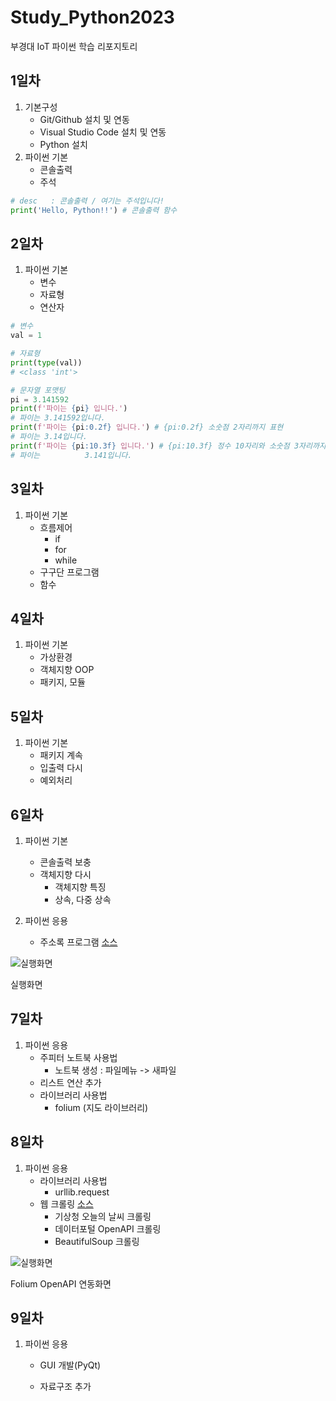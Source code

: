 # Study_Python2023
부경대 IoT 파이썬 학습 리포지토리

## 1일차
1. 기본구성
    - Git/Github 설치 및 연동
    - Visual Studio Code 설치 및 연동
    - Python 설치
2. 파이썬 기본
    - 콘솔출력
    - 주석

```python
# desc   : 콘솔출력 / 여기는 주석입니다! 
print('Hello, Python!!') # 콘솔출력 함수
```

## 2일차
1. 파이썬 기본
    - 변수
    - 자료형
    - 연산자

```python
# 변수
val = 1

# 자료형
print(type(val))
# <class 'int'>

# 문자열 포맷팅
pi = 3.141592
print(f'파이는 {pi} 입니다.')      
# 파이는 3.141592입니다.
print(f'파이는 {pi:0.2f} 입니다.') # {pi:0.2f} 소숫점 2자리까지 표현
# 파이는 3.14입니다.
print(f'파이는 {pi:10.3f} 입니다.') # {pi:10.3f} 정수 10자리와 소숫점 3자리까지 표현
# 파이는          3.141입니다.
```

## 3일차
1. 파이썬 기본
    - 흐름제어
        - if
        - for
        - while
    - 구구단 프로그램
    - 함수

## 4일차
1. 파이썬 기본
    - 가상환경
    - 객체지향 OOP
    - 패키지, 모듈
    
## 5일차
1. 파이썬 기본
    - 패키지 계속
    - 입출력 다시
    - 예외처리
    
## 6일차
1. 파이썬 기본
    - 콘솔출력 보충
    - 객체지향 다시
        - 객체지향 특징
        - 상속, 다중 상속

2. 파이썬 응용
    - 주소록 프로그램 [소스](https://github.com/JJunee96/Study_Python2023/blob/main/Project/address_app.py)

![실행화면](https://raw.githubusercontent.com/JJunee96/Study_Python2023/main/Images/address_app.png)

실행화면

## 7일차
1. 파이썬 응용
    - 주피터 노트북 사용법
        - 노트북 생성 : 파일메뉴 -> 새파일
    - 리스트 연산 추가
    - 라이브러리 사용법
        - folium (지도 라이브러리)
    
## 8일차
1. 파이썬 응용
    - 라이브러리 사용법
        - urllib.request
    - 웹 크롤링 [소스](https://github.com/JJunee96/Study_Python2023/blob/main/Day08/code45_web_crawling_tutorial.ipynb)
        - 기상청 오늘의 날씨 크롤링
        - 데이터포털 OpenAPI 크롤링
        - BeautifulSoup 크롤링

![실행화면](https://raw.githubusercontent.com/JJunee96/Study_Python2023/main/Images/jupyter_folium.png)

Folium OpenAPI 연동화면

## 9일차
1. 파이썬 응용        
    - GUI 개발(PyQt)

    - 자료구조 추가
